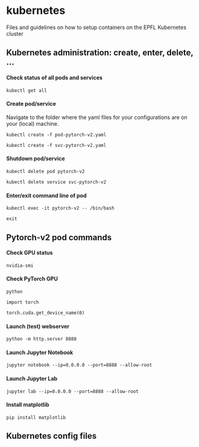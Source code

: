 # kubernetes
Files and guidelines on how to setup containers on the EPFL Kubernetes cluster

## Kubernetes administration: create, enter, delete, ...

#### Check status of all pods and services

`kubectl get all`

#### Create pod/service

Navigate to the folder where the yaml files for your configurations are on your (local) machine.

`kubectl create -f pod-pytorch-v2.yaml`

`kubectl create -f svc-pytorch-v2.yaml`

#### Shutdown pod/service

`kubectl delete pod pytorch-v2`

`kubectl delete service svc-pytorch-v2`

#### Enter/exit command line of pod

`kubectl exec -it pytorch-v2 -- /bin/bash`

`exit`

## Pytorch-v2 pod commands

#### Check GPU status

`nvidia-smi`

#### Check PyTorch GPU

`python`

`import torch`

`torch.cuda.get_device_name(0)`

#### Launch (test) webserver

`python -m http.server 8888`

#### Launch Jupyter Notebook

`jupyter notebook --ip=0.0.0.0 --port=8888 --allow-root`

#### Launch Jupyter Lab

`jupyter lab --ip=0.0.0.0 --port=8888 --allow-root`

#### Install matplotlib

`pip install matplotlib`

## Kubernetes config files